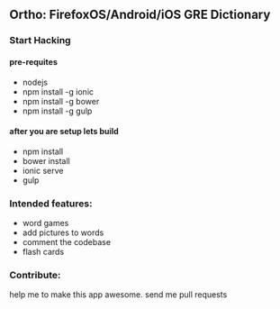 ## Ortho: FirefoxOS/Android/iOS GRE Dictionary

### Start Hacking

#### pre-requites
- nodejs
- npm install -g ionic
- npm install -g bower
- npm install -g gulp

#### after you are setup lets build
- npm install
- bower install
- ionic serve
- gulp


### Intended features:
- word games
- add pictures to words
- comment the codebase
- flash cards

### Contribute:
help me to make this app awesome. send me pull requests